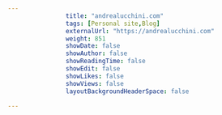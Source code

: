 ---
                title: "andrealucchini.com"
                tags: [Personal site,Blog]
                externalUrl: "https://andrealucchini.com"
                weight: 851
                showDate: false
                showAuthor: false
                showReadingTime: false
                showEdit: false
                showLikes: false
                showViews: false
                layoutBackgroundHeaderSpace: false
                ---
